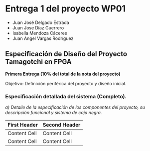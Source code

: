 # Entrega 1 del proyecto WP01

* Juan José Delgado Estrada		
* Juan Jose Díaz Guerrero		
* Isabella Mendoza Cáceres
* Juan Angel Vargas Rodríguez

## Especificación de Diseño del Proyecto Tamagotchi en FPGA

**Primera Entrega (10% del total de la nota del proyecto)**

Objetivo: Definición periférica del proyecto y diseño inicial.

### Especificación detallada del sistema (Completo).
*a) Detalle de la especificación de los componentes del proyecto, su descripción funcional y sistema de caja negra.*

| First Header  | Second Header |
| ------------- | ------------- |
| Content Cell  | Content Cell  |
| Content Cell  | Content Cell  |

